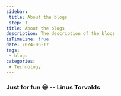 ```yaml
---
sidebar:
 title: About the blogs
 step: 1
title: About the blogs
description: The description of the blogs
isTimeLine: true
date: 2024-06-17
tags:
 - blogs
categories:
 - Technology
---
```


### Just for fun :smile:                                       -- Linus Torvalds